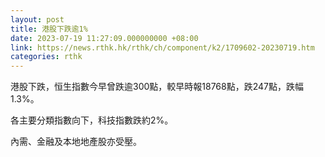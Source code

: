 ```yaml
---
layout: post
title: 港股下跌逾1%
date: 2023-07-19 11:27:09.000000000 +08:00
link: https://news.rthk.hk/rthk/ch/component/k2/1709602-20230719.htm
categories: rthk
---
```


港股下跌，恒生指數今早曾跌逾300點，較早時報18768點，跌247點，跌幅1.3%。

各主要分類指數向下，科技指數跌約2%。

內需、金融及本地地產股亦受壓。
